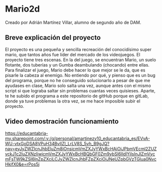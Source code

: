 # Mario2d
Creado por Adrián Martínez Villar, alumno de segundo año de DAM.

## Breve explicación del proyecto

El proyecto es una pequeña y sencilla recreación del conocidísimo super mario, que tantos años fue líder del mercado de los videojuegos. El proyecto tiene tres escenas. En la del juego, se encuentran Mario, un suelo flotante, dos tuberías y un Gumba deambulando (chocando) entre ellas. Para finalizar el juego, Mario debe hacer lo que mejor se le da, que es pisarle la cabeza al enemigo. No entiendo por qué, y pienso que es un bug del programa, porque no he conseguido solucionarlo a pesar de que me ayudases en clase, Mario solo salta una vez, aunque antes con el mismo script si que lograba saltar sin problemas cuantas veces quisieses. Aparte, te he subido el programa a este repositorio de gitHub porque en gitLab, donde ya tuve problemas la otra vez, se me hace imposible subir el proyecto.

## Video demostración funcionamiento

https://educantabria-my.sharepoint.com/:v:/g/personal/amartinezv10_educantabria_es/EVvA-WU-vtxGoDSA8VPuH34BvIlZI_LrLV8S_5vh_B9gJQ?nav=eyJyZWZlcnJhbEluZm8iOnsicmVmZXJyYWxBcHAiOiJPbmVEcml2ZUZvckJ1c2luZXNzIiwicmVmZXJyYWxBcHBQbGF0Zm9ybSI6IldlYiIsInJlZmVycmFsTW9kZSI6InZpZXciLCJyZWZlcnJhbFZpZXciOiJNeUZpbGVzTGlua0NvcHkifX0&e=rPos5j
